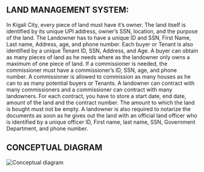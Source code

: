 
## LAND MANAGEMENT SYSTEM:
In Kigali City, every piece of land must have it’s owner. The land itself is identified by its unique UPI address, owner’s SSN, location, and the purpose of the land. The Landowner has to have a unique ID and SSN, First Name, Last name, Address, age, and phone number. Each buyer or Tenant is also identified by a unique Tenant ID, SSN, Address, and Age. A buyer can obtain as many pieces of land as he needs where as the landowner only owns a maximum of one piece of land. If a commissioner is needed, the commissioner must have a commissioner’s ID, SSN, age, and phone number. A commissioner is allowed to commission as many houses as he can to as many potential buyers or Tenants. A landowner can contract with many commissioners and a commissioner can contract with many landowners. For each contract, you have to store a start date, end date, amount of the land and the contract number. The amount to which the land is bought must not be empty. A landowner is also required to notarize the documents as soon as he gives out the land with an official land officer who is identified by a unique officer ID, First name, last name, SSN, Government Department, and phone number.

## CONCEPTUAL DIAGRAM
![Conceptual diagram](https://github.com/user-attachments/assets/200c5aca-e0f0-479c-933c-e23cbdbb51ab)


 

